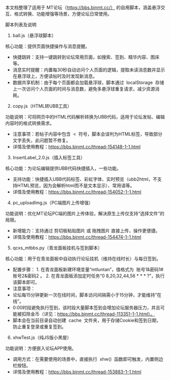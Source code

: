 本文档整理了适用于 MT论坛（https://bbs.binmt.cc/） 的自用脚本，涵盖悬浮交互、格式转换、功能增强等场景，方便论坛日常使用。
 
脚本列表及说明
 
1. ball.js（悬浮球脚本）
 
核心功能：提供页面快捷操作与消息提醒。
 
- 快捷跳转：支持一键跳转到论坛常用页面，如搜索、签到、精华内容、图床等。
- 消息实时提醒：内置每30秒自动访问个人页面的逻辑，提取未读消息数并显示在悬浮球上，方便读帖时及时发现新消息。
- 数据共享机制：由于每个页面都会加载悬浮球，脚本通过  localStorage  存储上一次访问个人页面的时间与消息数，避免多悬浮球重复请求，减少资源消耗。
 
2. copy.js（HTML转UBB工具）
 
功能说明：可将网页中的HTML代码解析转换为UBB代码，适用于论坛发帖、编辑内容时的格式转换需求。
 
- 注意事项：若帖子内容中包含  <  符号，脚本会误判为HTML标签，导致部分文字丢失，此问题暂不修复。
- 详情及使用教程：https://bbs.binmt.cc/thread-154148-1-1.html
 
3. InsertLabel_2.0.js（插入标签工具）
 
核心功能：为论坛编辑提供UBB代码快捷插入，一些功能。
 
- 支持功能：快捷插入UBB代码标签、彩虹字体、实时预览（ubb2html，不支持HTML预览，因为会解析html而不是文本显示）、常用语等。
- 详情及使用教程：https://bbs.binmt.cc/thread-154052-1-1.html
 
4. pc_uploadImg.js（PC端图片上传增强）
 
功能说明：优化MT论坛PC端的图片上传体验，解决原生上传仅支持“选择文件”的局限。
 
- 新增能力：支持通过 剪切板粘贴图片 或 拖拽图片 直接上传，操作更便捷。
- 详情及使用教程：https://bbs.binmt.cc/thread-154474-1-1.html
 
5. qcxs_mtbbs.py（青龙面板挂机与签到脚本）
 
核心功能：用于在青龙面板中自动执行论坛挂机（维持在线时长）与每日签到。
 
- 配置步骤：
1. 在青龙面板新建环境变量“mtluntan”，值格式为  账号1&密码1#账号2&密码2 。
2. 在青龙面板添加定时任务“0 8,20,32,44,56 * * * ?”，执行该脚本即可。
- 注意事项：
- 论坛每15分钟更新一次在线时间，脚本访问间隔需小于15分钟，才能维持“在线”。
- 0:00时段避免执行签到，该时段大量脚本签到会增加论坛服务器压力，并且可能被扣除金币（详见：https://bbs.binmt.cc/thread-113351-1-1.html）。
- 脚本会在当前目录自动创建  cache  文件夹，用于存储Cookie和签到日期，防止重复登录或重复签到。
 
6. xhwTest.js（纯JS版小黑屋）
 
功能说明：方便嵌入论坛APP使用。
 
- 调用方式：在需要使用的场景中，直接执行  xhw()  函数即可触发，内置侧边栏按钮。
- 详情及使用教程：https://bbs.binmt.cc/thread-153883-1-1.html